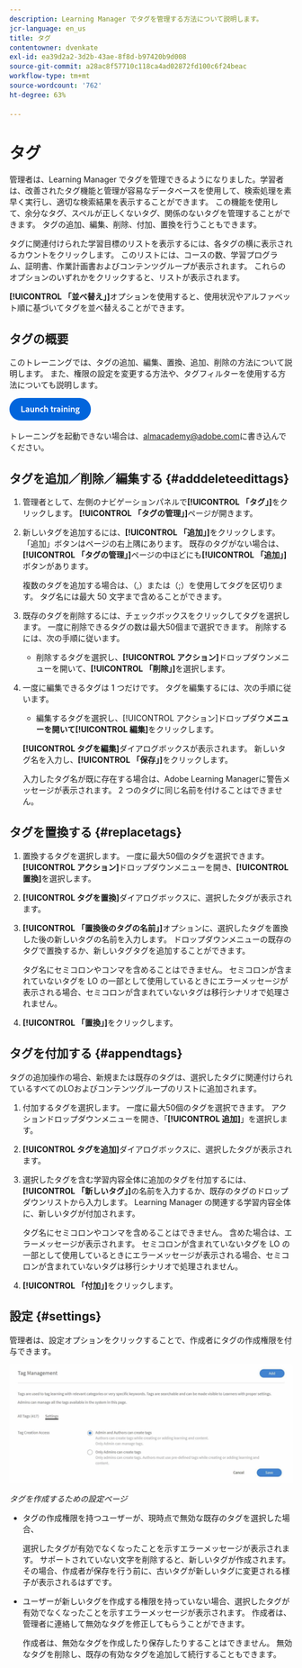 ```yaml
---
description: Learning Manager でタグを管理する方法について説明します。
jcr-language: en_us
title: タグ
contentowner: dvenkate
exl-id: ea39d2a2-3d2b-43ae-8f8d-b97420b9d008
source-git-commit: a28ac8f57710c118ca4ad02872fd100c6f24beac
workflow-type: tm+mt
source-wordcount: '762'
ht-degree: 63%

---
```


# タグ

管理者は、Learning Manager でタグを管理できるようになりました。学習者は、改善されたタグ機能と管理が容易なデータベースを使用して、検索処理を素早く実行し、適切な検索結果を表示することができます。 この機能を使用して、余分なタグ、スペルが正しくないタグ、関係のないタグを管理することができます。 タグの追加、編集、削除、付加、置換を行うこともできます。

タグに関連付けられた学習目標のリストを表示するには、各タグの横に表示されるカウントをクリックします。 このリストには、コースの数、学習プログラム、証明書、作業計画書およびコンテンツグループが表示されます。 これらのオプションのいずれかをクリックすると、リストが表示されます。

**[!UICONTROL 「並べ替え」]**&#x200B;オプションを使用すると、使用状況やアルファベット順に基づいてタグを並べ替えることができます。

## タグの概要

このトレーニングでは、タグの追加、編集、置換、追加、削除の方法について説明します。 また、権限の設定を変更する方法や、タグフィルターを使用する方法についても説明します。

[![ボタン](assets/launch-training-button.png)](https://content.adobelearningmanageracademy.com/app/learner?accountId=98632#/course/8318920)

トレーニングを起動できない場合は、<almacademy@adobe.com>に書き込んでください。

## タグを追加／削除／編集する {#adddeleteedittags}

1. 管理者として、左側のナビゲーションパネルで&#x200B;**[!UICONTROL 「タグ」]**&#x200B;をクリックします。 **[!UICONTROL 「タグの管理」]**&#x200B;ページが開きます。
1. 新しいタグを追加するには、**[!UICONTROL 「追加」]**&#x200B;をクリックします。 「追加」ボタンはページの右上隅にあります。 既存のタグがない場合は、**[!UICONTROL 「タグの管理」]**&#x200B;ページの中ほどにも&#x200B;**[!UICONTROL 「追加」]**&#x200B;ボタンがあります。

   複数のタグを追加する場合は、（,）または（;）を使用してタグを区切ります。 タグ名には最大 50 文字まで含めることができます。

1. 既存のタグを削除するには、チェックボックスをクリックしてタグを選択します。 一度に削除できるタグの数は最大50個まで選択できます。 削除するには、次の手順に従います。

   * 削除するタグを選択し、**[!UICONTROL アクション]**&#x200B;ドロップダウンメニューを開いて、**[!UICONTROL 「削除」]**&#x200B;を選択します。

1. 一度に編集できるタグは 1 つだけです。 タグを編集するには、次の手順に従います。

   * 編集するタグを選択し、[!UICONTROL アクション]ドロップダウ&#x200B;**メニューを開いて**&#x200B;**[!UICONTROL 編集]**&#x200B;をクリックします。

   **[!UICONTROL タグを編集]**&#x200B;ダイアログボックスが表示されます。 新しいタグ名を入力し、**[!UICONTROL 「保存」]**&#x200B;をクリックします。

   入力したタグ名が既に存在する場合は、Adobe Learning Managerに警告メッセージが表示されます。 2 つのタグに同じ名前を付けることはできません。

## タグを置換する {#replacetags}

1. 置換するタグを選択します。 一度に最大50個のタグを選択できます。 **[!UICONTROL アクション]**&#x200B;ドロップダウンメニューを開き、**[!UICONTROL 置換]**&#x200B;を選択します。
1. **[!UICONTROL タグを置換]**&#x200B;ダイアログボックスに、選択したタグが表示されます。

1. **[!UICONTROL 「置換後のタグの名前」]**&#x200B;オプションに、選択したタグを置換した後の新しいタグの名前を入力します。 ドロップダウンメニューの既存のタグで置換するか、新しいタグタグを追加することができます。

   タグ名にセミコロンやコンマを含めることはできません。  セミコロンが含まれていないタグを LO の一部として使用しているときにエラーメッセージが表示される場合、セミコロンが含まれていないタグは移行シナリオで処理されません。

1. **[!UICONTROL 「置換」]**&#x200B;をクリックします。

## タグを付加する {#appendtags}

タグの追加操作の場合、新規または既存のタグは、選択したタグに関連付けられているすべてのLOおよびコンテンツグループのリストに追加されます。

1. 付加するタグを選択します。 一度に最大50個のタグを選択できます。 アクションドロップダウンメニューを開き、「**[!UICONTROL 追加]**」を選択します。
1. **[!UICONTROL タグを追加]**&#x200B;ダイアログボックスに、選択したタグが表示されます。
1. 選択したタグを含む学習内容全体に追加のタグを付加するには、**[!UICONTROL 「新しいタグ」]**&#x200B;の名前を入力するか、既存のタグのドロップダウンリストから入力します。 Learning Manager の関連する学習内容全体に、新しいタグが付加されます。

   タグ名にセミコロンやコンマを含めることはできません。 含めた場合は、エラーメッセージが表示されます。 セミコロンが含まれていないタグを LO の一部として使用しているときにエラーメッセージが表示される場合、セミコロンが含まれていないタグは移行シナリオで処理されません。

1. **[!UICONTROL 「付加」]**&#x200B;をクリックします。

## 設定 {#settings}

管理者は、設定オプションをクリックすることで、作成者にタグの作成権限を付与できます。

![](assets/unknown-1.jpeg)

*タグを作成するための設定ページ*

* タグの作成権限を持つユーザーが、現時点で無効な既存のタグを選択した場合、

  選択したタグが有効でなくなったことを示すエラーメッセージが表示されます。 サポートされていない文字を削除すると、新しいタグが作成されます。 その場合、作成者が保存を行う前に、古いタグが新しいタグに変更される様子が表示されるはずです。

* ユーザーが新しいタグを作成する権限を持っていない場合、選択したタグが有効でなくなったことを示すエラーメッセージが表示されます。 作成者は、管理者に連絡して無効なタグを修正してもらうことができます。

  作成者は、無効なタグを作成したり保存したりすることはできません。 無効なタグを削除し、既存の有効なタグを追加して続行することもできます。
